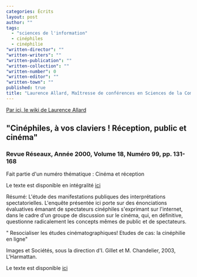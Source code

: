 ```yaml
---
categories: Écrits
layout: post
author: ""
tags: 
  - "sciences de l'information"
  - cinéphiles
  - cinéphilie
"written-director": ""
"written-writers": ""
"written-publication": ""
"written-collection": ""
"written-number": 0
"written-editor": ""
"written-town": ""
published: true
title: "Laurence Allard, Maîtresse de conférences en Sciences de la Communication"
---
```


[Par ici, le wiki de Laurence Allard](http://culturesexpressives.fr/doku.php#le_wiki_de_laurence_allard)

## "Cinéphiles, à vos claviers ! Réception, public et cinéma"

### Revue Réseaux,  Année 2000,  Volume 18,  Numéro 99,  pp. 131-168

Fait partie d'un numéro thématique : Cinéma et réception

Le texte est disponible en intégralité [ici](http://www.persee.fr/doc/reso_0751-7971_2000_num_18_99_2198)

Résumé: 
L'étude des manifestations publiques des interprétations spectatorielles. L'enquête présentée ici porte sur des énonciations évaluatives émanant de spectateurs cinéphiles s'exprimant sur l'internet, dans le cadre d'un groupe de discussion sur le cinéma, qui, en définitive, questionne radicalement les concepts mêmes de public et de spectateurs.

" Resocialiser les études cinématographiques! Etudes de cas: la cinéphilie en ligne"

Images et Sociétés, sous la direction d'I. Gillet et M. Chandelier, 2003, L'Harmattan. 

Le texte est disponible [ici](http://culturesexpressives.fr/lib/exe/fetch.php?media=cinephilie_en_ligne.pdf)


